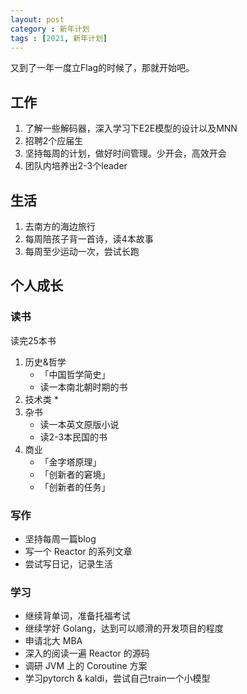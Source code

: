 ```yaml
---
layout: post
category : 新年计划
tags : [2021, 新年计划]
---
```


又到了一年一度立Flag的时候了，那就开始吧。

## 工作
1. 了解一些解码器，深入学习下E2E模型的设计以及MNN
2. 招聘2个应届生
3. 坚持每周的计划，做好时间管理。少开会，高效开会
4. 团队内培养出2-3个leader

## 生活
1. 去南方的海边旅行
2. 每周陪孩子背一首诗，读4本故事
3. 每周至少运动一次，尝试长跑


## 个人成长
### 读书
读完25本书

1. 历史&哲学
    * 「中国哲学简史」
    * 读一本南北朝时期的书
1. 技术类
    * 
1. 杂书
    * 读一本英文原版小说
    * 读2-3本民国的书
1. 商业
    * 「金字塔原理」
    * 「创新者的窘境」
    * 「创新者的任务」

### 写作 
* 坚持每周一篇blog
* 写一个 Reactor 的系列文章
* 尝试写日记，记录生活

### 学习
* 继续背单词，准备托福考试
* 继续学好 Golang，达到可以顺滑的开发项目的程度
* 申请北大 MBA
* 深入的阅读一遍 Reactor 的源码
* 调研 JVM 上的 Coroutine 方案
* 学习pytorch & kaldi，尝试自己train一个小模型
